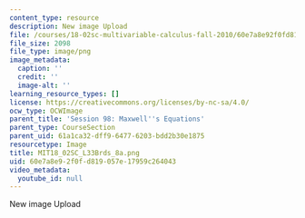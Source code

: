 ```yaml
---
content_type: resource
description: New image Upload
file: /courses/18-02sc-multivariable-calculus-fall-2010/60e7a8e92f0fd819057e17959c264043_MIT18_02SC_L33Brds_8a.png
file_size: 2098
file_type: image/png
image_metadata:
  caption: ''
  credit: ''
  image-alt: ''
learning_resource_types: []
license: https://creativecommons.org/licenses/by-nc-sa/4.0/
ocw_type: OCWImage
parent_title: 'Session 98: Maxwell''s Equations'
parent_type: CourseSection
parent_uid: 61a1ca32-dff9-6477-6203-bdd2b30e1875
resourcetype: Image
title: MIT18_02SC_L33Brds_8a.png
uid: 60e7a8e9-2f0f-d819-057e-17959c264043
video_metadata:
  youtube_id: null
---
```

New image Upload